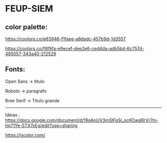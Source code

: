 # FEUP-SIEM

## color palette:

https://coolors.co/e63946-f1faee-a8dadc-457b9d-1d3557

https://coolors.co/f8f9fa-e9ecef-dee2e6-ced4da-adb5bd-6c757d-495057-343a40-212529

## Fonts:

Open Sans -> titulo

Roboto -> paragrafo

Bree Serif -> Titulo grande

----------------

Ideias : https://docs.google.com/document/d/19qAnUV3mSlFpSj_ocKOagl6rVr7m-tm71Ye-STX7sEg/edit?usp=sharing


https://jscolor.com/
